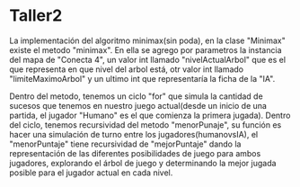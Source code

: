 # Taller2

La implementación del algoritmo minimax(sin poda), en la clase "Minimax" existe el metodo "minimax". En ella
se agrego por parametros la instancia del mapa de "Conecta 4", un valor int llamado "nivelActualArbol" que es el que representa
en que nivel del arbol está, otr valor int llamado "limiteMaximoArbol" y un ultimo int que representaría la ficha de la "IA".

Dentro del metodo, tenemos un ciclo "for" que simula la cantidad de sucesos que tenemos en nuestro juego actual(desde un inicio de
una partida, el jugador "Humano" es el que comienza la primera jugada). Dentro del ciclo, tenemos recursividad del metodo "menorPunaje",
su función es hacer una simulación de turno entre los jugadores(humanovsIA), el "menorPuntaje" tiene recursividad de "mejorPuntaje" dando la representación 
de las diferentes posibilidades de juego para ambos jugadores, explorando el árbol de juego y determinando la mejor jugada posible para el jugador actual en cada nivel.






















